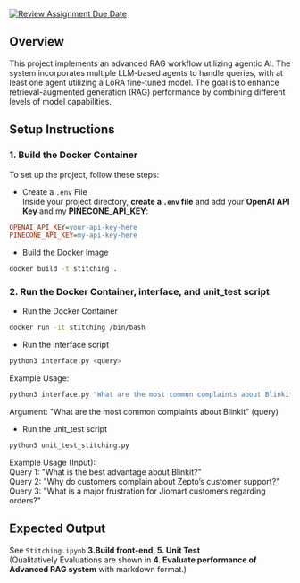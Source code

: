[![Review Assignment Due Date](https://classroom.github.com/assets/deadline-readme-button-22041afd0340ce965d47ae6ef1cefeee28c7c493a6346c4f15d667ab976d596c.svg)](https://classroom.github.com/a/QnV1lZz2)

## Overview
This project implements an advanced RAG workflow utilizing agentic AI. The system incorporates multiple LLM-based agents to handle queries, with at least one agent utilizing a LoRA fine-tuned model. The goal is to enhance retrieval-augmented generation (RAG) performance by combining different levels of model capabilities.

## Setup Instructions
### 1. Build the Docker Container
To set up the project, follow these steps:

- Create a `.env` File \
Inside your project directory, **create a `.env` file** and add your **OpenAI API Key** and my **PINECONE_API_KEY**:
```ini
OPENAI_API_KEY=your-api-key-here
PINECONE_API_KEY=my-api-key-here
```

- Build the Docker Image
```bash
docker build -t stitching .
```

### 2. Run the Docker Container, interface, and unit_test script
- Run the Docker Container
```bash
docker run -it stitching /bin/bash
```

- Run the interface script
```bash
python3 interface.py <query>
```

Example Usage: 
```bash
python3 interface.py "What are the most common complaints about Blinkit?"
```
Argument: "What are the most common complaints about Blinkit" (query)


- Run the unit_test script
```bash
python3 unit_test_stitching.py
```

Example Usage (Input): \
Query 1: "What is the best advantage about Blinkit?" \
Query 2: "Why do customers complain about Zepto’s customer support?" \
Query 3: "What is a major frustration for Jiomart customers regarding orders?"

## Expected Output
See `Stitching.ipynb` **3.Build front-end, 5. Unit Test** \
(Qualitatively Evaluations are shown in **4. Evaluate performance of Advanced RAG system** with markdown format.)

